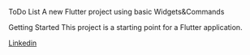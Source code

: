 ToDo List
A new Flutter project using basic Widgets&Commands

Getting Started
This project is a starting point for a Flutter application.

[Linkedin](https://www.linkedin.com/in/mahmut-kaba-8ab997253/)
